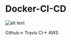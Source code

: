 # Docker-CI-CD
![alt text](https://app.travis-ci.com/zhifanl/Docker-CI-CD.svg?branch=main)

Github-> Travis CI-> AWS
